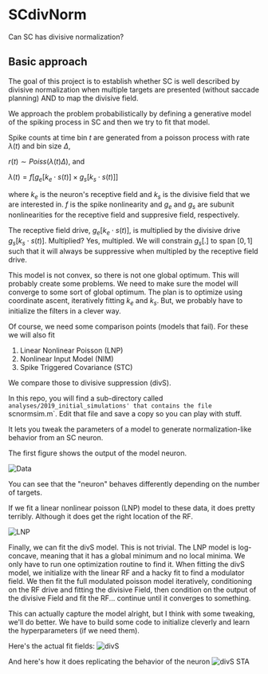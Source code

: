 # SCdivNorm
Can SC has divisive normalization?


## Basic approach
The goal of this project is to establish whether SC is well described by divisive normalization when multiple targets are presented (without saccade planning) AND to map the divisive field.

We approach the problem probabilistically by defining a generative model of the spiking process in SC and then we try to fit that model.

Spike counts at time bin $t$ are generated from a poisson process with rate $\lambda(t)$ and bin size $\Delta$,

$r(t)\sim Poiss(\lambda(t)\Delta)$, and

$\lambda(t) = f\big[ g_e[k_e\cdot s(t)] \times g_s[k_s \cdot s(t)]\big]$

where $k_e$ is the neuron's receptive field and $k_s$ is the divisive field that we are interested in. $f$ is the spike nonlinearity and $g_e$ and $g_s$ are subunit nonlinearities for the receptive field and suppresive field, respectively.

The receptive field drive, $g_e[k_e \cdot s(t)]$, is multiplied by the divisive drive $g_s[k_s \cdot s(t)]$. Multiplied? Yes, multipled. We will constrain $g_s[.]$ to span $[{0,1}]$ such that it will always be suppressive when multipled by the receptive field drive.

This model is not convex, so there is not one global optimum. This will probably create some problems. We need to make sure the model will converge to some sort of global optimum. The plan is to optimize using coordinate ascent, iteratively fitting $k_e$ and $k_s$. But, we probably have to initialize the filters in a clever way.

Of course, we need some comparison points (models that fail). For these we will also fit
1) Linear Nonlinear Poisson (LNP)
2) Nonlinear Input Model (NIM)
3) Spike Triggered Covariance (STC)

We compare those to divisive suppression (divS).


In this repo, you will find a sub-directory called `analyses/2019_initial_simulations' that contains the file `scnormsim.m`. Edit that file and save a copy so you can play with stuff. 

It lets you tweak the parameters of a model to generate normalization-like behavior from an SC neuron.

The first figure shows the output of the model neuron. 

![Data](thedata)

You can see that the "neuron" behaves differently depending on the number of targets.

If we fit a linear nonlinear poisson (LNP) model to these data, it does pretty terribly. Although it does get the right location of the RF.

![LNP](LNP)

Finally, we can fit the divS model. This is not trivial. The LNP model is log-concave, meaning that it has a global minimum and no local minima. We only have to run one optimization routine to find it. When fitting the divS model, we initialize with the linear RF and a hacky fit to find a modulator field. We then fit the full modulated poisson model iteratively, conditioning on the RF drive and fitting the divisive Field, then condition on the output of the divisive Field and fit the RF... continue until it converges to something.

This can actually capture the model alright, but I think with some tweaking, we'll do better. We have to build some code to initialize cleverly and learn the hyperparameters (if we need them).

Here's the actual fit fields:
![divS](divS)

And here's how it does replicating the behavior of the neuron
![divS STA](divSsta)

[thedata]: https://github.com/jcbyts/SCdivNorm/tree/master/figures/simulationSTA.png "The Data"

[LNP]: https://github.com/jcbyts/SCdivNorm/tree/master/figures/lnpSTA.png "LNP fit"


[divS]: https://github.com/jcbyts/SCdivNorm/tree/master/figures/divSfits.png "divS fit"

[divSsta]: https://github.com/jcbyts/SCdivNorm/tree/master/figures/divSsta.png "divS STA"

